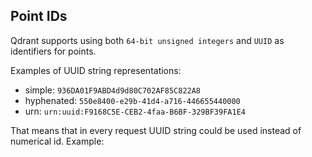 ## Point IDs

Qdrant supports using both `64-bit unsigned integers` and `UUID` as identifiers for points.

Examples of UUID string representations:

- simple: `936DA01F9ABD4d9d80C702AF85C822A8`
- hyphenated: `550e8400-e29b-41d4-a716-446655440000`
- urn: `urn:uuid:F9168C5E-CEB2-4faa-B6BF-329BF39FA1E4`

That means that in every request UUID string could be used instead of numerical id.
Example:

